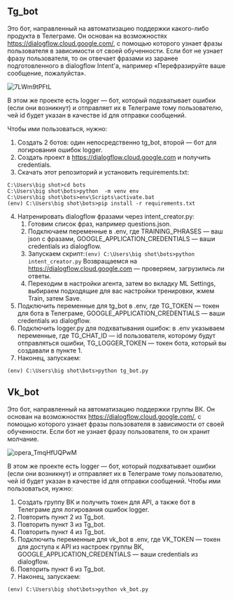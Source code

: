 ## Tg_bot ##

Это бот, направленный на автоматизацию поддержки какого-либо продукта в Телеграме. Он основан на возможностях https://dialogflow.cloud.google.com/, с помощью которого узнает фразы пользователя в зависимости от своей обученности. Если бот не узнает фразу пользователя, то он отвечает фразами из заранее подготовленного в dialogflow Intent'a, например «Перефразируйте ваше сообщение, пожалуйста».

![7LWm9tPFtL](https://github.com/nikitakomissarov/bots/assets/59535117/a994755e-4f0c-4a16-a553-14369edd593d) 

В этом же проекте есть logger — бот, который подхватывает ошибки (если они возникнут) и отправляет их в Телеграме тому пользователю, чей id будет указан в качестве id для отправки сообщений. 

Чтобы ими пользоваться, нужно:
1. Создать 2 ботов: один непосредственно tg_bot, второй — бот для логирования ошибок logger. 
2. Создать проект в https://dialogflow.cloud.google.com и получить credentials.
3. Скачать этот репозиторий и установить requirements.txt:
``` C:\Users\big shot>git clone https://github.com/nikitakomissarov/bots
C:\Users\big shot>cd bots
C:\Users\big shot\bots>python  -m venv env
C:\Users\big shot\bots>env\Scripts\activate.bat
(env) C:\Users\big shot\bots>pip install -r requirements.txt
``` 
4. Натренировать dialogflow  фразами через intent_creator.py:
      1. Готовим список фраз, например questions.json.
      2. Подключаем переменные в .env, где TRAINING_PHRASES — ваш json с фразами, GOOGLE_APPLICATION_CREDENTIALS — ваши credentials из dialogflow.
      3. Запускаем скрипт:```(env) C:\Users\big shot\bots>python intent_creator.py```
         Возвращаемся на https://dialogflow.cloud.google.com — проверяем, загрузились ли ответы.
      5. Переходим в настройки агента, затем во вкладку ML Settings, выбираем подходящие для вас настройки тренировки, жмем Train, затем Save. 
5. Подключить переменные для tg_bot в .env, где TG_TOKEN — токен для бота в Телеграме, GOOGLE_APPLICATION_CREDENTIALS — ваши credentials из dialogflow.
6. Подключить logger.py для подхватывания ошибок: в .env указываем переменные, где TG_CHAT_ID — id пользователя, которому будут отправляться ошибки, TG_LOGGER_TOKEN — токен бота, который вы создавали в пункте 1. 
7. Наконец, запускаем:
```
(env) C:\Users\big shot\bots>python tg_bot.py
```

## Vk_bot ##
Это бот, направленный на автоматизацию поддержки группы ВК. Он основан на возможностях https://dialogflow.cloud.google.com/, с помощью которого узнает фразы пользователя в зависимости от своей обученности. Если бот не узнает фразу пользователя, то он хранит молчание. 

![opera_TmqHfUQPwM](https://github.com/nikitakomissarov/bots/assets/59535117/c0bcb5be-4505-4828-8947-1e1c91da40d4)

В этом же проекте есть logger — бот, который подхватывает ошибки (если они возникнут) и отправляет их в Телеграме тому пользователю, чей id будет указан в качестве id для отправки сообщений.
Чтобы ими пользоваться, нужно:
1. Создать группу ВК и получить токен для API, а также бот в Телеграме для логирования ошибок logger. 
2. Повторить пункт 2 из Tg_bot.
3. Повторить пункт 3 из Tg_bot.
4. Повторить пункт 4 из Tg_bot.
5. Подключить переменные для vk_bot в .env, где VK_TOKEN — токен для доступа к API из настроек группы ВК, GOOGLE_APPLICATION_CREDENTIALS — ваши credentials из dialogflow.
6. Повторить пункт 6 из Tg_bot.
7. Наконец, запускаем:
```
(env) C:\Users\big shot\bots>python vk_bot.py
